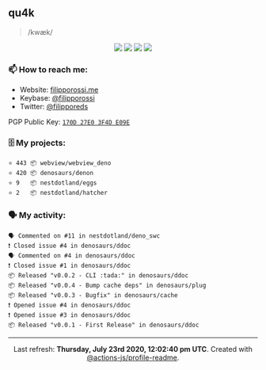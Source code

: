 ## qu4k

> /kwæk/

<p align="center">
  <img src="https://img.shields.io/badge/last%20major%20release-aug.%202000-important" />
  <img src="https://img.shields.io/badge/unminified%20size-6%20feet%206%20inches-informational" />
  <img src="https://img.shields.io/badge/vulnerabilities-high-critical" />
  <img src="https://img.shields.io/badge/code%20quality-A%20for%20effort-success" />
</p>

### 📫 How to reach me:

- Website: [filipporossi.me](https://filipporossi.me/)
- Keybase: [@filipporossi](https://keybase.io/filipporossi)
- Twitter: [@filipporeds](https://keybase.io/filipporeds)

PGP Public Key: [`170D 27E0 3F4D E09E`](https://keybase.io/filipporossi/pgp_keys.asc)

### 🗄 My projects:

```
⭐️ 443 📦 webview/webview_deno
⭐️ 420 📦 denosaurs/denon
⭐️ 9   📦 nestdotland/eggs
⭐️ 2   📦 nestdotland/hatcher
```

### 🗣 My activity:

```
🗣 Commented on #11 in nestdotland/deno_swc
❗️ Closed issue #4 in denosaurs/ddoc
🗣 Commented on #4 in denosaurs/ddoc
❗️ Closed issue #1 in denosaurs/ddoc
📦 Released "v0.0.2 - CLI :tada:" in denosaurs/ddoc
📦 Released "v0.0.4 - Bump cache deps" in denosaurs/plug
📦 Released "v0.0.3 - Bugfix" in denosaurs/cache
❗️ Opened issue #4 in denosaurs/ddoc
❗️ Opened issue #3 in denosaurs/ddoc
📦 Released "v0.0.1 - First Release" in denosaurs/ddoc
```

------------
<p align="center">Last refresh: <b>Thursday, July 23rd 2020, 12:02:40 pm UTC</b>. Created with <a href=https://github.com/marketplace/actions/profile-readme>@actions-js/profile-readme</a>.</p>